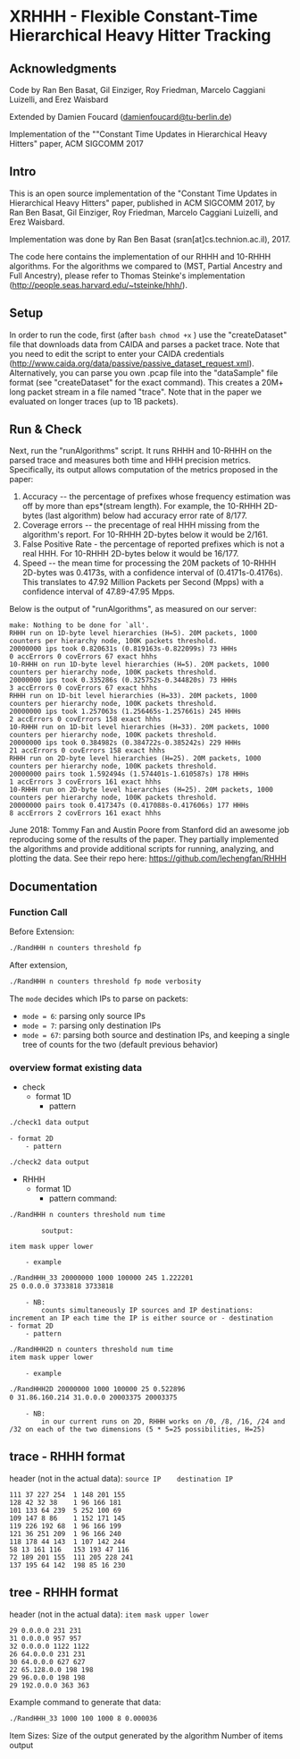 
# XRHHH - Flexible Constant-Time Hierarchical Heavy Hitter Tracking


## Acknowledgments

Code by Ran Ben Basat, Gil Einziger, Roy Friedman, Marcelo Caggiani Luizelli, and Erez Waisbard

Extended by Damien Foucard (damienfoucard@tu-berlin.de)

Implementation of the ""Constant Time Updates in Hierarchical Heavy Hitters" paper, ACM SIGCOMM 2017



## Intro

This is an open source implementation of the "Constant Time Updates in Hierarchical Heavy Hitters" paper,
published in ACM SIGCOMM 2017, by Ran Ben Basat, Gil Einziger, Roy Friedman, Marcelo Caggiani Luizelli, and Erez Waisbard.

Implementation was done by Ran Ben Basat (sran[at]cs.technion.ac.il), 2017.

The code here contains the implementation of our RHHH and 10-RHHH algorithms.
For the algorithms we compared to (MST, Partial Ancestry and Full Ancestry), 
please refer to Thomas Steinke's implementation (http://people.seas.harvard.edu/~tsteinke/hhh/).


## Setup

In order to run the code, first (after ```bash
	chmod +x```
	) use the "createDataset" file that downloads data from CAIDA and parses a packet trace.
Note that you need to edit the script to enter your CAIDA credentials (http://www.caida.org/data/passive/passive_dataset_request.xml).
Alternatively, you can parse you own .pcap file into the "dataSample" file format (see "createDataset" for the exact command).
This creates a 20M+ long packet stream in a file named "trace". 
Note that in the paper we evaluated on longer traces (up to 1B packets).


## Run & Check

Next, run the "runAlgorithms" script. It runs RHHH and 10-RHHH on the parsed trace and measures both time and HHH precision metrics.
Specifically, its output allows computation of the metrics proposed in the paper:
1. Accuracy -- the percentage of prefixes whose frequency estimation was off by more than eps*(stream length). 
For example, the 10-RHHH 2D-bytes (last algorithm) below had accuracy error rate of 8/177.
2. Coverage errors -- the precentage of real HHH missing from the algorithm's report. For 10-RHHH 2D-bytes below it would be 2/161.
3. False Positive Rate - the percentage of reported prefixes which is not a real HHH. For 10-RHHH 2D-bytes below it would be 16/177.
4. Speed -- the mean time for processing the 20M packets of 10-RHHH 2D-bytes was 0.4173s, with a confidence interval of (0.4171s-0.4176s). 
This translates to 47.92 Million Packets per Second (Mpps) with a confidence interval of 47.89-47.95 Mpps.

Below is the output of "runAlgorithms", as measured on our server:

```
make: Nothing to be done for `all'.
RHHH run on 1D-byte level hierarchies (H=5). 20M packets, 1000 counters per hierarchy node, 100K packets threshold.
20000000 ips took 0.820631s (0.819163s-0.822099s) 73 HHHs
0 accErrors 0 covErrors 67 exact hhhs
10-RHHH on run 1D-byte level hierarchies (H=5). 20M packets, 1000 counters per hierarchy node, 100K packets threshold.
20000000 ips took 0.335286s (0.325752s-0.344820s) 73 HHHs
3 accErrors 0 covErrors 67 exact hhhs
RHHH run on 1D-bit level hierarchies (H=33). 20M packets, 1000 counters per hierarchy node, 100K packets threshold.
20000000 ips took 1.257063s (1.256465s-1.257661s) 245 HHHs
2 accErrors 0 covErrors 158 exact hhhs
10-RHHH run on 1D-bit level hierarchies (H=33). 20M packets, 1000 counters per hierarchy node, 100K packets threshold.
20000000 ips took 0.384982s (0.384722s-0.385242s) 229 HHHs
21 accErrors 0 covErrors 158 exact hhhs
RHHH run on 2D-byte level hierarchies (H=25). 20M packets, 1000 counters per hierarchy node, 100K packets threshold.
20000000 pairs took 1.592494s (1.574401s-1.610587s) 178 HHHs
1 accErrors 3 covErrors 161 exact hhhs
10-RHHH run on 2D-byte level hierarchies (H=25). 20M packets, 1000 counters per hierarchy node, 100K packets threshold.
20000000 pairs took 0.417347s (0.417088s-0.417606s) 177 HHHs
8 accErrors 2 covErrors 161 exact hhhs
```


June 2018: Tommy Fan and Austin Poore from Stanford did an awesome job reproducing some of the results of the paper. They partially implemented the algorithms and provide additional scripts for running, analyzing, and plotting the data. See their repo here: https://github.com/lechengfan/RHHH




## Documentation

### Function Call
Before Extension:
```bash
./RandHHH n counters threshold fp
```
After extension,
```bash
./RandHHH n counters threshold fp mode verbosity
```
The ```mode``` decides which IPs to parse on packets:

- ```mode = 6```: parsing only source IPs
- ```mode = 7```: parsing only destination IPs
- ```mode = 67```: parsing both source and destination IPs, and keeping a single tree of counts for the two (default previous behavior)


### overview format existing data

- check
	- format 1D
		- pattern
```bash
./check1 data output
```
	- format 2D
		- pattern
```bash
./check2 data output
```
- RHHH
	- format 1D
		- pattern
			command:
```bash
./RandHHH n counters threshold num time
```

			soutput:
```
item mask upper lower
```
		- example
```bash
./RandHHH_33 20000000 1000 100000 245 1.222201
25 0.0.0.0 3733818 3733818
```
		- NB:
			counts simultaneously IP sources and IP destinations: increment an IP each time the IP is either source or - destination
	- format 2D
		- pattern
```bash
./RandHHH2D n counters threshold num time
item mask upper lower
```
		- example
```bash
./RandHHH2D 20000000 1000 100000 25 0.522896
0 31.86.160.214 31.0.0.0 20003375 20003375
```
		- NB:
			in our current runs on 2D, RHHH works on /0, /8, /16, /24 and /32 on each of the two dimensions (5 * 5=25 possibilities, H=25)




## trace - RHHH format
header (not in the actual data):
```source IP	destination IP```

```
111 37 227 254	1 148 201 155
128 42 32 38	1 96 166 181
101 133 64 239	5 252 100 69
109 147 8 86	1 152 171 145
119 226 192 68	1 96 166 199
121 36 251 209	1 96 166 240
118 178 44 143	1 107 142 244
58 13 161 116	153 193 47 116
72 189 201 155	111 205 228 241
137 195 64 142	198 85 16 230
```


## tree - RHHH format
header (not in the actual data):
```item mask upper lower```

```
29 0.0.0.0 231 231
31 0.0.0.0 957 957
32 0.0.0.0 1122 1122
26 64.0.0.0 231 231
30 64.0.0.0 627 627
22 65.128.0.0 198 198
29 96.0.0.0 198 198
29 192.0.0.0 363 363
```

Example command to generate that data:
```bash
./RandHHH_33 1000 100 1000 8 0.000036
```

Item Sizes:
	Size of the output generated by the algorithm
	Number of items output
